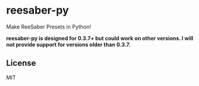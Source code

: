 # reesaber-py
Make ReeSaber Presets in Python!

**reesaber-py is designed for 0.3.7+ but could work on other versions. I will not provide support for versions older than 0.3.7.**


## License
MIT
